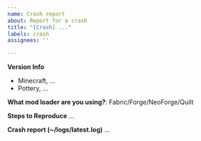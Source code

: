 ```yaml
---
name: Crash report
about: Report for a crash
title: "[Crash] ..."
labels: crash
assignees: ''

---
```


**Version Info**
- Minecraft, ...
- Pottery, ...

**What mod loader are you using?**: Fabric/Forge/NeoForge/Quilt

**Steps to Reproduce**
...

**Crash report (~/logs/latest.log)**
...
